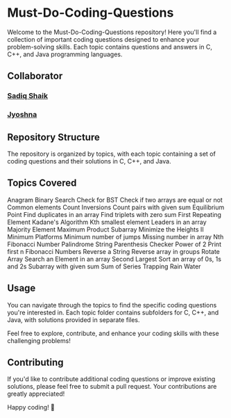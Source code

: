 # Must-Do-Coding-Questions

Welcome to the Must-Do-Coding-Questions repository! Here you'll find a collection of important coding questions designed to enhance your problem-solving skills. Each topic contains questions and answers in C, C++, and Java programming languages.

## Collaborator
### [Sadiq Shaik](https://github.com/sadiqshaik123)
### [Jyoshna](https://github.com/jyoshna441)

## Repository Structure
The repository is organized by topics, with each topic containing a set of coding questions and their solutions in C, C++, and Java.

## Topics Covered
Anagram
Binary Search
Check for BST
Check if two arrays are equal or not
Common elements
Count Inversions
Count pairs with given sum
Equilibrium Point
Find duplicates in an array
Find triplets with zero sum
First Repeating Element
Kadane's Algorithm
Kth smallest element
Leaders in an array
Majority Element
Maximum Product Subarray
Minimize the Heights II
Minimum Platforms
Minimum number of jumps
Missing number in array
Nth Fibonacci Number
Palindrome String
Parenthesis Checker
Power of 2
Print first n Fibonacci Numbers
Reverse a String
Reverse array in groups
Rotate Array
Search an Element in an array
Second Largest
Sort an array of 0s, 1s and 2s
Subarray with given sum
Sum of Series
Trapping Rain Water

## Usage
You can navigate through the topics to find the specific coding questions you're interested in. Each topic folder contains subfolders for C, C++, and Java, with solutions provided in separate files.

Feel free to explore, contribute, and enhance your coding skills with these challenging problems!

## Contributing
If you'd like to contribute additional coding questions or improve existing solutions, please feel free to submit a pull request. Your contributions are greatly appreciated!

Happy coding! 🚀
